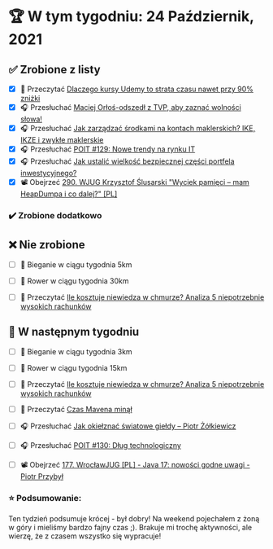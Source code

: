 # 🏆 W tym tygodniu: 24 Październik, 2021


## ✅ Zrobione z listy
- [x] 📗 Przeczytać [Dlaczego kursy Udemy to strata czasu nawet przy 90% zniżki](https://bulldogjob.pl/news/1785-dlaczego-kursy-udemy-to-strata-czasu-nawet-przy-90-znizki) 
- [x] 🎧 Przesłuchać [Maciej Orłoś-odszedł z TVP, aby zaznać wolności słowa!](https://zaprojektujswojezycie.pl/maciej-orlos-odszedl-z-tvp-aby-zaznac-wolnosci-slowa/)
- [x] 🎧 Przesłuchać [Jak zarządzać środkami na kontach maklerskich? IKE, IKZE i zwykłe maklerskie](https://inwestomat.eu/jak-zarzadzac-srodkami-na-kontach-maklerskich/)
- [x] 🎧 Przesłuchać [POIT #129: Nowe trendy na rynku IT](https://porozmawiajmyoit.pl/poit-129-nowe-trendy-na-rynku-it/)
- [x] 🎧 Przesłuchać [Jak ustalić wielkość bezpiecznej części portfela inwestycyjnego?](https://inwestomat.eu/jak-ustalic-wielkosc-bezpiecznej-czesci-portfela-inwestycyjnego/)
- [x] 📽️ Obejrzeć [290. WJUG Krzysztof Ślusarski "Wyciek pamięci – mam HeapDumpa i co dalej?" [PL]](https://youtu.be/PUc1KM7A7pg)

### ✔️ Zrobione dodatkowo

## ❌ Nie zrobione
- [ ] 🏃 Bieganie w ciągu tygodnia 5km
- [ ] 🚴 Rower w ciągu tygodnia 30km
- [ ] 📗 Przeczytać [Ile kosztuje niewiedza w chmurze? Analiza 5 niepotrzebnie wysokich rachunków](https://niebezpiecznik.pl/post/ile-kosztuje-niewiedza-w-chmurze-analiza-5-niepotrzebnie-wysokich-rachunkow/) 


## 📝 W następnym tygodniu
- [ ] 🏃 Bieganie w ciągu tygodnia 3km
- [ ] 🚴 Rower w ciągu tygodnia 15km
- [ ] 📗 Przeczytać [Ile kosztuje niewiedza w chmurze? Analiza 5 niepotrzebnie wysokich rachunków](https://niebezpiecznik.pl/post/ile-kosztuje-niewiedza-w-chmurze-analiza-5-niepotrzebnie-wysokich-rachunkow/) 
- [ ] 📗 Przeczytać [Czas Mavena minął](https://pkubowicz.pl/czas-mavena-minal/) 
- [ ] 🎧 Przesłuchać [Jak okiełznać światowe giełdy – Piotr Żółkiewicz](https://zaprojektujswojezycie.pl/jak-zalozyc-fundusz-inwestycyjny/)
- [ ] 🎧 Przesłuchać [POIT #130: Dług technologiczny](https://porozmawiajmyoit.pl/poit-130-dlug-technologiczny/)
- [ ] 📽️ Obejrzeć [177. WrocławJUG [PL] - Java 17: nowości godne uwagi - Piotr Przybył](https://youtu.be/B4wFOELj-Ss)


### ⭐ Podsumowanie:
Ten tydzień podsumuje krócej - był dobry! Na weekend pojechałem z żoną w góry i mieliśmy bardzo fajny czas ;). Brakuje mi trochę aktywności, ale wierzę, że z czasem wszystko się wypracuje!

